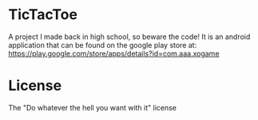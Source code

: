 # TicTacToe
A project I made back in high school, so beware the code! It is an android application that can be found on the google play store at:<br/> 
https://play.google.com/store/apps/details?id=com.aaa.xogame
<br/>
# License
The "Do whatever the hell you want with it" license
